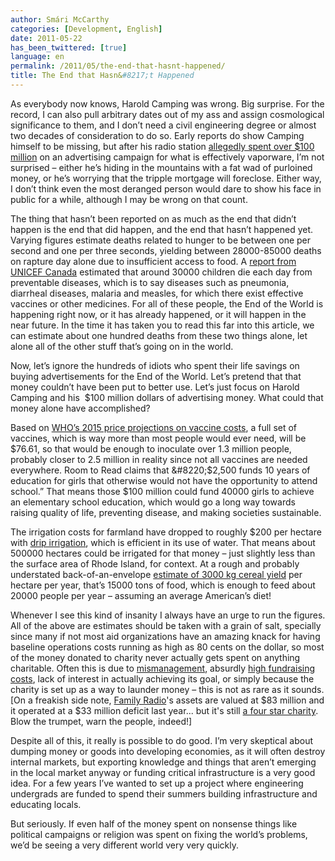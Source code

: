 ```yaml
---
author: Smári McCarthy
categories: [Development, English]
date: 2011-05-22
has_been_twittered: [true]
language: en
permalink: /2011/05/the-end-that-hasnt-happened/
title: The End that Hasn&#8217;t Happened
---
```

<p class="wp-flattr-button">
  <a class="FlattrButton" style="display:none;" href="http://www.smarimccarthy.is/2011/05/the-end-that-hasnt-happened/" title="The End that Hasn&#8217;t Happened" rev="flattr;uid:smarimc;language:en_GB;category:text;button:compact;">As everybody now knows, Harold Camping was wrong. Big surprise. For the record, I can also pull arbitrary dates out of my ass and assign cosmological significance to them, and I don't need a civil engineering degree or almost two decades of consideration to do so. Early reports do show Camping himself to be missing, but after his radio station allegedly spent over $100 million on an advertising campaign for what is effectively vaporware, I'm not surprised - either he's hiding in the mountains with a fat wad of purloined money, or he's worrying that the tripple mortgage will foreclose. Either way, I don't think even the most deranged person would dare to show his face in public for a while, although I may be wrong on that count. The thing that hasn't been reported on as much as the end that didn't happen is the end that did happen, and the end that hasn't happened yet. Varying figures estimate deaths related to hunger to be between one per second and one per three seconds, yielding between 28000-85000 death</a>
</p>

As everybody now knows, Harold Camping was wrong. Big surprise. For the record, I can also pull arbitrary dates out of my ass and assign cosmological significance to them, and I don&#8217;t need a civil engineering degree or almost two decades of consideration to do so. Early reports do show Camping himself to be missing, but after his radio station [allegedly spent over $100 million][1] on an advertising campaign for what is effectively vaporware, I&#8217;m not surprised &#8211; either he&#8217;s hiding in the mountains with a fat wad of purloined money, or he&#8217;s worrying that the tripple mortgage will foreclose. Either way, I don&#8217;t think even the most deranged person would dare to show his face in public for a while, although I may be wrong on that count.

The thing that hasn&#8217;t been reported on as much as the end that didn&#8217;t happen is the end that did happen, and the end that hasn&#8217;t happened yet. Varying figures estimate deaths related to hunger to be between one per second and one per three seconds, yielding between 28000-85000 deaths on rapture day alone due to insufficient access to food. A [report from UNICEF Canada][2] estimated that around 30000 children die each day from preventable diseases, which is to say diseases such as pneumonia, diarrheal diseases, malaria and measles, for which there exist effective vaccines or other medicines. For all of these people, the End of the World is happening right now, or it has already happened, or it will happen in the near future. In the time it has taken you to read this far into this article, we can estimate about one hundred deaths from these two things alone, let alone all of the other stuff that&#8217;s going on in the world.

Now, let&#8217;s ignore the hundreds of idiots who spent their life savings on buying advertisements for the End of the World. Let&#8217;s pretend that that money couldn&#8217;t have been put to better use. Let&#8217;s just focus on Harold Camping and his  $100 million dollars of advertising money. What could that money alone have accomplished?

Based on [WHO&#8217;s 2015 price projections on vaccine costs][3], a full set of vaccines, which is way more than most people would ever need, will be $76.61, so that would be enough to inoculate over 1.3 million people, probably closer to 2.5 million in reality since not all vaccines are needed everywhere. Room to Read claims that &#8220;$2,500 funds 10 years of education for girls that otherwise would not have the opportunity to attend school.&#8221; That means those $100 million could fund 40000 girls to achieve an elementary school education, which would go a long way towards raising quality of life, preventing disease, and making societies sustainable.

The irrigation costs for farmland have dropped to roughly $200 per hectare with [drip irrigation][4], which is efficient in its use of water. That means about 500000 hectares could be irrigated for that money &#8211; just slightly less than the surface area of Rhode Island, for context. At a rough and probably understated back-of-an-envelope [estimate of 3000 kg cereal yield][5] per hectare per year, that&#8217;s 15000 tons of food, which is enough to feed about 20000 people per year &#8211; assuming an average American&#8217;s diet!

Whenever I see this kind of insanity I always have an urge to run the figures. All of the above are estimates should be taken with a grain of salt, specially since many if not most aid organizations have an amazing knack for having baseline operations costs running as high as 80 cents on the dollar, so most of the money donated to charity never actually gets spent on anything charitable. Often this is due to [mismanagement][6], absurdly [high fundraising costs][7], lack of interest in actually achieving its goal, or simply because the charity is set up as a way to launder money &#8211; this is not as rare as it sounds. [On a freakish side note, [Family Radio][8]'s assets are valued at $83 million and it operated at a $33 million deficit last year... but it's still [a four star charity][9]. Blow the trumpet, warn the people, indeed!]

Despite all of this, it really is possible to do good. I&#8217;m very skeptical about dumping money or goods into developing economies, as it will often destroy internal markets, but exporting knowledge and things that aren&#8217;t emerging in the local market anyway or funding critical infrastructure is a very good idea. For a few years I&#8217;ve wanted to set up a project where engineering undergrads are funded to spend their summers building infrastructure and educating locals.

But seriously. If even half of the money spent on nonsense things like political campaigns or religion was spent on fixing the world&#8217;s problems, we&#8217;d be seeing a very different world very very quickly.

 [1]: http://www.latimes.com/la-me-rapture-20110521,0,1687317.story
 [2]: http://www.unicef.ca/portal/SmartDefault.aspx?at=1436
 [3]: http://www.who.int/bulletin/volumes/86/1/07-045096-table-T2.html
 [4]: http://findarticles.com/p/articles/mi_m1309/is_v24/ai_5197514/
 [5]: http://www.nationmaster.com/graph/agr_cer_yie_kg_per_hec-cereal-yield-kg-per-hectare
 [6]: http://www.charitynavigator.org/index.cfm?bay=topten.detail&listid=8
 [7]: http://www.charitynavigator.org/index.cfm?bay=search.summary&orgid=7234
 [8]: http://www.charitynavigator.org/index.cfm?bay=search.summary&orgid=3686
 [9]: http://www.familyradio.com/index2.html
